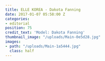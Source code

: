 ```yaml
---
title: ELLE KOREA - Dakota Fanning
date: 2017-01-07 05:58:00 Z
categories:
- editorial
position: 75
credit_text: 'Model: Dakota Fanning'
thumbnail_image: "/uploads/Main-0e5d28.jpg"
images:
- path: "/uploads/Main-1a5444.jpg"
  class: half
---
```


